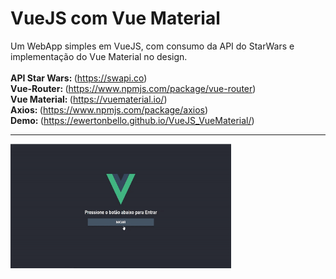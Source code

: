 # VueJS com Vue Material
Um WebApp simples em VueJS, com consumo da API do StarWars e implementação do Vue Material no design.<br/><br/>
<Strong>API Star Wars: </Strong>(https://swapi.co)<br/>
<Strong>Vue-Router: </Strong>(https://www.npmjs.com/package/vue-router)<br/>
<Strong>Vue Material: </Strong>(https://vuematerial.io/)<br/>
<Strong>Axios: </Strong>(https://www.npmjs.com/package/axios)<br/>
<Strong>Demo: </Strong>(https://ewertonbello.github.io/VueJS_VueMaterial/)<br/>

<hr>

<div>
<img src="https://github.com/EwertonBello/VueJS_VueMaterial/blob/master/VueJS01.gif" width="70%">
</div>
